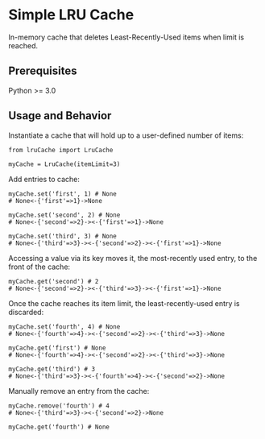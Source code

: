 # Simple LRU Cache

In-memory cache that deletes Least-Recently-Used items when limit is reached.

## Prerequisites

Python >= 3.0

## Usage and Behavior

Instantiate a cache that will hold up to a user-defined number of items:
```
from lruCache import LruCache

myCache = LruCache(itemLimit=3)
```
Add entries to cache:
```
myCache.set('first', 1) # None
# None<-{'first'=>1}->None

myCache.set('second', 2) # None
# None<-{'second'=>2}-><-{'first'=>1}->None

myCache.set('third', 3) # None
# None<-{'third'=>3}-><-{'second'=>2}-><-{'first'=>1}->None
```
Accessing a value via its key moves it, the most-recently used entry, to the front of the cache:
```
myCache.get('second') # 2
# None<-{'second'=>2}-><-{'third'=>3}-><-{'first'=>1}->None
```
Once the cache reaches its item limit, the least-recently-used entry is discarded:
```
myCache.set('fourth', 4) # None
# None<-{'fourth'=>4}-><-{'second'=>2}-><-{'third'=>3}->None

myCache.get('first') # None
# None<-{'fourth'=>4}-><-{'second'=>2}-><-{'third'=>3}->None

myCache.get('third') # 3
# None<-{'third'=>3}-><-{'fourth'=>4}-><-{'second'=>2}->None
```
Manually remove an entry from the cache:
```
myCache.remove('fourth') # 4
# None<-{'third'=>3}-><-{'second'=>2}->None

myCache.get('fourth') # None
```
